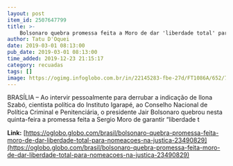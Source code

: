 ```yaml
---
layout: post
item_id: 2507647799
title: >-
    Bolsonaro quebra promessa feita a Moro de dar 'liberdade total' para nomeações na Justiça
author: Tatu D'Oquei
date: 2019-03-01 08:13:00
pub_date: 2019-03-01 08:13:00
time_added: 2019-12-23 21:15:17
category: recuadas
tags: []
image: https://ogimg.infoglobo.com.br/in/22145283-fbe-27d/FT1086A/652/72263543_RI-Rio-de-Janeiro-RJ-16-10-20172018-Brasil-do-Amanha-Ilona-Szabo-instituto-igarape-L.jpg
---
```


BRASÍLIA – Ao intervir pessoalmente para derrubar a indicação de Ilona Szabó, cientista política do Instituto Igarapé, ao Conselho Nacional de Política Criminal e Penitenciária, o presidente Jair Bolsonaro quebrou nesta quinta-feira a promessa feita a Sergio Moro de garantir “liberdade t

**Link:** [https://oglobo.globo.com/brasil/bolsonaro-quebra-promessa-feita-moro-de-dar-liberdade-total-para-nomeacoes-na-justica-23490829](https://oglobo.globo.com/brasil/bolsonaro-quebra-promessa-feita-moro-de-dar-liberdade-total-para-nomeacoes-na-justica-23490829)

